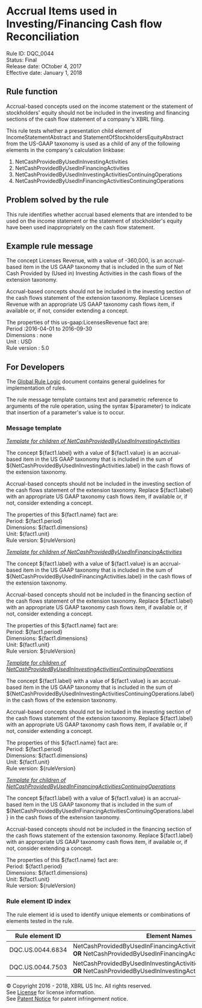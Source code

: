 # Accrual Items used in Investing/Financing Cash flow Reconciliation
Rule ID: DQC_0044  
Status:  Final  
Release date: OCtober 4, 2017  
Effective date: January 1, 2018  

## Rule function

Accrual-based concepts used on the income statement or the statement of stockholders' equity should not be included in the investing and financing sections of the cash flow statement of a company's XBRL filing.

This rule tests whether a presentation child element of IncomeStatementAbstract and StatementOfStockholdersEquityAbstract from the US-GAAP taxonomy is used as a child of any of the following elements in the company's calculation linkbase:

1.  NetCashProvidedByUsedInInvestingActivities
2.  NetCashProvidedByUsedInFinancingActivities
3.  NetCashProvidedByUsedInInvestingActivitiesContinuingOperations
4.  NetCashProvidedByUsedInFinancingActivitiesContinuingOperations

## Problem solved by the rule

This rule identifies whether accrual based elements that are intended to be used on the income statement or the statement of stockholder's equity have been used inappropriately on the cash flow statement.

## Example rule message

The concept Licenses Revenue, with a value of -360,000, is an accrual-based item in the US GAAP taxonomy that is included in the sum of Net Cash Provided by (Used in) Investing Activities in the cash flows of the extension taxonomy.

Accrual-based concepts should not be included in the investing section of the cash flows statement of the extension taxonomy. Replace Licenses Revenue with an appropriate US GAAP taxonomy cash flows item, if available or, if not, consider extending a concept.

The properties of this us-gaap:LicensesRevenue fact are:  
Period :2016-04-01 to 2016-09-30  
Dimensions : none  
Unit : USD  
Rule version : 5.0

## For Developers

The [Global Rule Logic](https://xbrl.us/dqc_0001) document contains general guidelines for implementation of rules.

The rule message template contains text and parametric reference to arguments of the rule operation, using the syntax ${parameter} to indicate that insertion of a parameter's value is to occur.

### Message template

_<u>Template for children of NetCashProvidedByUsedInInvestingActivities</u>_

The concept ${fact1.label} with a value of ${fact1.value} is an accrual-based item in the US GAAP taxonomy that is included in the sum of ${NetCashProvidedByUsedInInvestingActivities.label} in the cash flows of the extension taxonomy.

Accrual-based concepts should not be included in the investing section of the cash flows statement of the extension taxonomy. Replace ${fact1.label} with an appropriate US GAAP taxonomy cash flows item, if available or, if not, consider extending a concept.

The properties of this ${fact1.name} fact are:  
Period: ${fact1.period}  
Dimensions: ${fact1.dimensions}  
Unit: ${fact1.unit}  
Rule version: ${ruleVersion}

_<u>Template for children of NetCashProvidedByUsedInFinancingActivities</u>_

The concept ${fact1.label} with a value of ${fact1.value} is an accrual-based item in the US GAAP taxonomy that is included in the sum of ${NetCashProvidedByUsedInFinancingActivities.label} in the cash flows of the extension taxonomy.

Accrual-based concepts should not be included in the financing section of the cash flows statement of the extension taxonomy. Replace ${fact1.label} with an appropriate US GAAP taxonomy cash flows item, if available or, if not, consider extending a concept.

The properties of this ${fact1.name} fact are:  
Period: ${fact1.period}  
Dimensions: ${fact1.dimensions}  
Unit: ${fact1.unit}  
Rule version: ${ruleVersion}

_<u>Template for children of NetCashProvidedByUsedInInvestingActivitiesContinuingOperations</u>_

The concept ${fact1.label} with a value of ${fact1.value} is an accrual-based item in the US GAAP taxonomy that is included in the sum of ${NetCashProvidedByUsedInInvestingActivitiesContinuingOperations.label} in the cash flows of the extension taxonomy.

Accrual-based concepts should not be included in the investing section of the cash flows statement of the extension taxonomy. Replace ${fact1.label} with an appropriate US GAAP taxonomy cash flows item, if available or, if not, consider extending a concept.

The properties of this ${fact1.name} fact are:  
Period: ${fact1.period}  
Dimensions: ${fact1.dimensions}  
Unit: ${fact1.unit}  
Rule version: ${ruleVersion}

_<u>Template for children of NetCashProvidedByUsedInFinancingActivitiesContinuingOperations</u>_

The concept ${fact1.label} with a value of ${fact1.value} is an accrual-based item in the US GAAP taxonomy that is included in the sum of ${NetCashProvidedByUsedInFinancingActivitiesContinuingOperations.label} in the cash flows of the extension taxonomy.

Accrual-based concepts should not be included in the financing section of the cash flows statement of the extension taxonomy. Replace ${fact1.label} with an appropriate US GAAP taxonomy cash flows item, if available or, if not, consider extending a concept.

The properties of this ${fact1.name} fact are:  
Period: ${fact1.period}  
Dimensions: ${fact1.dimensions}  
Unit: ${fact1.unit}  
Rule version: ${ruleVersion}

### Rule element ID index

The rule element id is used to identify unique elements or combinations of elements tested in the rule.

| Rule element ID | Element Names |
| --- | --- |
| DQC.US.0044.6834 | NetCashProvidedByUsedInFinancingActivitiesContinuingOperations **OR** NetCashProvidedByUsedInFinancingActivities |
| DQC.US.0044.7503 | NetCashProvidedByUsedInInvestingActivitiesContinuingOperations **OR** NetCashProvidedByUsedInInvestingActivities |

© Copyright 2016 - 2018, XBRL US Inc. All rights reserved.   
See [License](https://xbrl.us/dqc-license) for license information.  
See [Patent Notice](https://xbrl.us/dqc-patent) for patent infringement notice.
